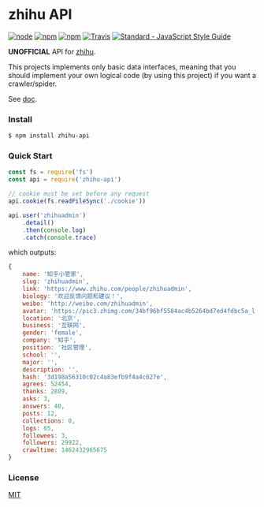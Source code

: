 # zhihu API

[![node](https://img.shields.io/node/v/zhihu-api.svg)](https://nodejs.org/en/)
[![npm](https://img.shields.io/npm/v/zhihu-api.svg)](https://www.npmjs.com/package/zhihu-api)
[![npm](https://img.shields.io/npm/dt/zhihu-api.svg)](https://www.npmjs.com/package/zhihu-api)
[![Travis](https://img.shields.io/travis/syaning/zhihu-api.svg)](https://travis-ci.org/syaning/zhihu-api)
[![Standard - JavaScript Style Guide](https://img.shields.io/badge/code%20style-standard-brightgreen.svg)](http://standardjs.com/)

**UNOFFICIAL** API for [zhihu](https://www.zhihu.com).

This projects implements only basic data interfaces, meaning that you should implement your own logical code (by using this project) if you want a crawler/spider.

See [doc](http://syaning.com/zhihu-api/index.html).

### Install

```sh
$ npm install zhihu-api
```

### Quick Start

```javascript
const fs = require('fs')
const api = require('zhihu-api')

// cookie must be set before any request
api.cookie(fs.readFileSync('./cookie'))

api.user('zhihuadmin')
    .detail()
    .then(console.log)
    .catch(console.trace)
```

which outputs:

```javascript
{
    name: '知乎小管家',
    slug: 'zhihuadmin',
    link: 'https://www.zhihu.com/people/zhihuadmin',
    biology: '欢迎反馈问题和建议！',
    weibo: 'http://weibo.com/zhihuadmin',
    avatar: 'https://pic3.zhimg.com/34bf96bf5584ac4b5264bd7ed4fdbc5a_l.jpg',
    location: '北京',
    business: '互联网',
    gender: 'female',
    company: '知乎',
    position: '社区管理',
    school: '',
    major: '',
    description: '',
    hash: '3d198a56310c02c4a83efb9f4a4c027e',
    agrees: 52454,
    thanks: 2889,
    asks: 3,
    answers: 40,
    posts: 12,
    collections: 0,
    logs: 65,
    followees: 3,
    followers: 29922,
    crawltime: 1462432965675
}
```

### License

[MIT](./LICENSE)
